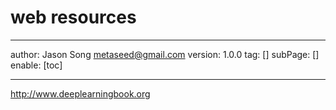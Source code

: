 # web resources
---
author: Jason Song <metaseed@gmail.com>
version: 1.0.0
tag: []
subPage: []
enable: [toc]

---

http://www.deeplearningbook.org
